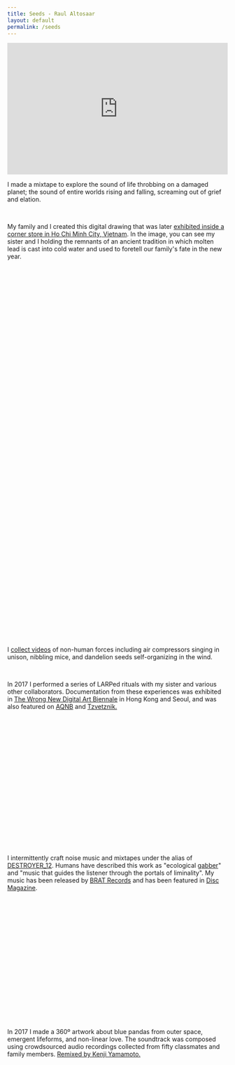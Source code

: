 ```yaml
---
title: Seeds - Raul Altosaar
layout: default
permalink: /seeds
---
```


<html>

<div class="seed">

  <iframe width="100%" height="300" scrolling="no" frameborder="no" allow="autoplay" src="https://w.soundcloud.com/player/?url=https%3A//api.soundcloud.com/tracks/655004264&color=%23ff5500&auto_play=false&hide_related=true&show_comments=true&show_user=true&show_reposts=false&show_teaser=false&visual=true"></iframe>

  <p>I made a mixtape to explore the sound of life throbbing on a damaged planet; the sound of entire worlds rising and falling, screaming out of grief and elation.</p>

</div>


<div class="seed">

  <img class="lazy" data-src="../assets/img/pages/seeds/kariina_raul_hands_print.jpg">
  <img class="lazy" data-src="../assets/img/pages/seeds/snapdragon.jpg">

  <p>My family and I created this digital drawing that was later <a href="http://undergroundflower.com/snapdragon.html" target="_blank">exhibited inside a corner store in Ho Chi Minh City, Vietnam</a>. In the image, you can see my sister and I holding the remnants of an ancient tradition in which molten lead is cast into cold water and used to foretell our family's fate in the new year.</p>

</div>

<div class="seed">

<style>.embed-container { position: relative; padding-bottom: 56.25%; height: 0; overflow: hidden; max-width: 100%; } .embed-container iframe, .embed-container object, .embed-container embed { position: absolute; top: 0; left: 0; width: 100%; height: 100%; }</style><div class='embed-container'><iframe class="lazy" data-src='https://www.youtube.com/embed/Kb0CDXasjiE' frameborder='0' title ='0' allowfullscreen modestbranding='1' showinfo='0'></iframe></div>

<style>.embed-container { position: relative; padding-bottom: 56.25%; height: 0; overflow: hidden; max-width: 100%; } .embed-container iframe, .embed-container object, .embed-container embed { position: absolute; top: 0; left: 0; width: 100%; height: 100%; }</style><div class='embed-container'><iframe class="lazy" data-src='https://www.youtube.com/embed/p-NkMdxFHtY' frameborder='0' title ='0' allowfullscreen modestbranding='1' showinfo='0'></iframe></div>

<style>.embed-container { position: relative; padding-bottom: 56.25%; height: 0; overflow: hidden; max-width: 100%; } .embed-container iframe, .embed-container object, .embed-container embed { position: absolute; top: 0; left: 0; width: 100%; height: 100%; }</style><div class='embed-container'><iframe class="lazy" data-src='https://www.youtube.com/embed/d4KXmJRE3HU' frameborder='0' allowfullscreen></iframe></div>

<p>I <a href="https://www.youtube.com/playlist?list=PLPn69OMwH-byEcKC3_Rthq6Il8-PevHgB" target="_blank">collect videos</a> of non-human forces including air compressors singing in unison, nibbling mice, and dandelion seeds self-organizing in the wind.</p>

</div>

<div class="seed">

<img class="lazy" data-src="/assets/img/pages/seeds/a.jpg">
<img class="lazy" data-src="/assets/img/pages/seeds/b.jpg">

<p>In 2017 I performed a series of LARPed rituals with my sister and various other collaborators. Documentation from these experiences was exhibited in <a href="https://thewrong.org/about" target="_blank">The Wrong New Digital Art Biennale</a> in Hong Kong and Seoul, and was also featured on <a href="https://www.aqnb.com/2017/11/15/why-do-we-appropriate-life-hacking-into-taught-identity-with-fantasy-direct-group-show-at-seouls-yongma-charm-space/" target="_blank">AQNB</a> and <a href="http://tzvetnik.online/portfolio_page/fantasy-direct-yongma-land-charm-space/" target="_blank">Tzvetznik.</a></p>

</div>

<div class="seed">

<iframe class="lazy" width="100%" height="300" scrolling="no" frameborder="no" allow="autoplay" data-src="https://w.soundcloud.com/player/?url=https%3A//api.soundcloud.com/playlists/649914882%3Fsecret_token%3Ds-ZrJ5M&color=%23ff5500&auto_play=false&hide_related=false&show_comments=true&show_user=true&show_reposts=false&show_teaser=true&visual=true"></iframe>

<p>I intermittently craft noise music and mixtapes under the alias of <a href="https://soundcloud.com/destroyer_12" target="_blank">DESTROYER_12</a>. Humans have described this work as "ecological <a href="https://en.wikipedia.org/wiki/Gabber" target="_blank">gabber</a>" and "music that guides the listener through the portals of liminality". My music has been released by <a href="https://bratrecords.bandcamp.com/album/brat-compilation-volume-2-vesna" target="_blank">BRAT Records</a> and has been featured in <a href="https://soundcloud.com/discmagazine/disc-024-floating-rooftop-healing-mix-destroyer_12" target="_blank">Disc Magazine</a>.</p>

</div>

<div class="seed">

<style>.embed-container { position: relative; padding-bottom: 56.25%; height: 0; overflow: hidden; max-width: 100%; } .embed-container iframe, .embed-container object, .embed-container embed { position: absolute; top: 0; left: 0; width: 100%; height: 100%; }</style><div class='embed-container'><iframe class="lazy" data-src='https://www.youtube.com/embed/R61n22gTkdo' frameborder='0' title ='0' allowfullscreen modestbranding='1' showinfo='0'></iframe></div>

<p>In 2017 I made a 360º artwork about blue pandas from outer space, emergent lifeforms, and non-linear love. The soundtrack was composed using crowdsourced audio recordings collected from fifty classmates and family members. <a href="https://soundcloud.com/exilevevo/i-may-not-be-ready-2-shit-out-a-liquid-diamond-and-share-it-but-i-can-try-kenji-remix" target="_blank">Remixed by Kenji Yamamoto.</a></p>


</div>


</html>

<!-- <html>

<section class="projects">

  <article class="grid-section">

  <figure class="grid-object-other">
       <img src="assets/img/pages/otherwork/arena3-min.png">
          <p>I collect knowledge about the history and future of computation. I store this knowledge in a research channel named <a href="https://www.are.na/raul-altosaar/embodied-computation" target="_blank" title="Embodied Computation">Embodied Computation</a> on are.na. </p>
  </figure>

  <figure class="grid-object-other">
       <img src="assets/img/pages/otherwork/a.jpg">
          <p>In 2017 I performed a series of virtual reality rituals with various collaborators. Documentation from these rituals was exhibited in The Wrong New Digital Art Biennale in Hong Kong and Seoul, Korea. Featured on<a href="https://www.aqnb.com/2017/11/15/why-do-we-appropriate-life-hacking-into-taught-identity-with-fantasy-direct-group-show-at-seouls-yongma-charm-space/" target="_blank" title="Embodied Computation"> AQNB</a> and <a href="http://tzvetnik.online/portfolio_page/fantasy-direct-yongma-land-charm-space/" target="_blank">Tzvetznik.</a></p>
  </figure>

  <figure class="grid-object-other">
       <iframe width="100%" height="450" scrolling="no" frameborder="no" allow="autoplay" src="https://w.soundcloud.com/player/?url=https%3A//api.soundcloud.com/playlists/649914882%3Fsecret_token%3Ds-ZrJ5M&color=%23ff5500&auto_play=false&hide_related=false&show_reposts=false&show_teaser=true&visual=true"></iframe>
          <p>I have been intermittently crafting noise music and mixtapes under the alias of <a href="https://soundcloud.com/destroyer_12" target="_blank">DESTROYER_12</a> for the past four years. Critics have described these productions as "ecological <a href="https://en.wikipedia.org/wiki/Gabber" target="_blank">gabber</a>" and "music that guides the listener through the portals of liminality". This work has been released by <a href="https://bratrecords.bandcamp.com/album/brat-compilation-volume-2-vesna" target="_blank">BRAT Records</a> and has been featured in <a href="https://soundcloud.com/discmagazine/disc-024-floating-rooftop-healing-mix-destroyer_12" target="_blank">Disc Magazine</a>. </p>
  </figure>

  <figure class="grid-object-other">
    <img src="assets/img/pages/otherwork/diamonds.jpg">
    <p>In 2017 I made <a href="https://www.youtube.com/watch?v=R61n22gTkdo" target="_blank">a 360º artwork</a> about emergent lifeforms and non-linear love. The soundtrack was composed using crowdsourced audio recordings collected from fifty classmates and family members. Featured in <a href="http://simforart.blogspot.com/2017/05/raul-altosaar-worm-video-1-injected-i.html" target="_blank">Sim Magazine</a> and <a href="https://soundcloud.com/exilevevo/i-may-not-be-ready-2-shit-out-a-liquid-diamond-and-share-it-but-i-can-try-kenji-remix" target="_blank"> remixed by Kenji Yamamoto.</a></p>
  </figure>

  <figure class="grid-object-other">
  	<img src="assets/img/pages/otherwork/c.jpg">
		<p>In 2016 I had <a href="http://gaertnergasse.com/every-day-is-a-lifetime/" target="_blank">a solo exhibition</a> at <a href="http://gaertnergasse.com/" target="_blank">Gärtnergasse</a>, an artist-run space in Vienna, Austria.</p>
  </figure>

  <figure class="grid-object-other">
  	<img src="assets/img/pages/otherwork/cali_tree.jpg">
  	<p>Many years ago I regularly took photographs. This work has been exhibited at the <a href="http://i-p-f.org/" target="_blank">Independent Photography Festival</a> in Melbourne, Australia and has been published by Incandescent Zine, CZE magazine, lightrad.ius, Waterfall Zine, and Camera Diynamite.</p>
  </figure>

</article>
</section>
</html> -->